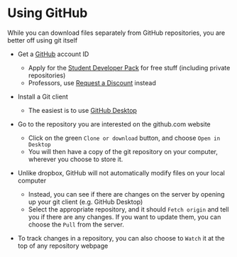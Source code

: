 # Using GitHub
While you can download files separately from GitHub repositories, you are better off using git itself
- Get a [GitHub](https://github.com/) account ID
    - Apply for the [Student Developer Pack](https://education.github.com/pack) for free stuff (including private repositories)
    - Professors, use [Request a Discount](https://education.github.com/discount_requests/new) instead
- Install a Git client
    - The easiest is to use [GitHub Desktop](https://desktop.github.com/)
- Go to the repository you are interested on the github.com website
    - Click on the green `Clone or download` button, and choose `Open in Desktop`
    - You will then have a copy of the git repository on your computer, wherever you choose to store it.
    
- Unlike dropbox, GitHub will not automatically modify files on your local computer
    - Instead, you can see if there are changes on the server by opening up your git client (e.g. GitHub Desktop)
    - Select the appropriate repository, and it should `Fetch origin` and tell you if there are any changes.  If you want to update them, you can choose the `Pull` from the server.

- To track changes in a repository, you can also choose to `Watch` it at the top of any repository webpage
